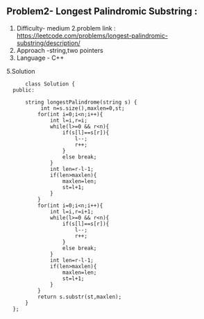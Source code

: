 ## Problem2- Longest Palindromic Substring : 
1. Difficulty- medium
2.problem link : https://leetcode.com/problems/longest-palindromic-substring/description/
3. Approach -string,two pointers
4. Language - C++


5.Solution 

          class Solution {
      public:
       
          string longestPalindrome(string s) {
               int n=s.size(),maxlen=0,st;
              for(int i=0;i<n;i++){
                  int l=i,r=i;
                  while(l>=0 && r<n){
                      if(s[l]==s[r]){
                          l--;
                          r++;
                      }
                      else break;
                  }
                  int len=r-l-1;
                  if(len>maxlen){
                      maxlen=len;
                      st=l+1;
                  }
              }
              for(int i=0;i<n;i++){
                  int l=i,r=i+1;
                  while(l>=0 && r<n){
                      if(s[l]==s[r]){
                          l--;
                          r++;
                      }
                      else break;
                  }
                  int len=r-l-1;
                  if(len>maxlen){
                      maxlen=len;
                      st=l+1;
                  }
              }
              return s.substr(st,maxlen);
          }
      };
